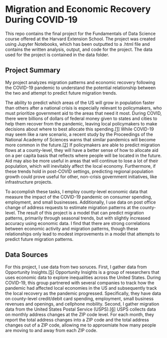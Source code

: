 # Migration and Economic Recovery During COVID-19
This repo contains the final project for the Fundamentals of Data Science course offered at the Harvard Extension School. The project was created using Jupyter Notebooks, which has been outputted to a .html file and contains the written analysis, output, and code for the project. The data used for the project is contained in the data folder.

## Project Summary
My project analyzes migration patterns and economic recovery following the COVID-19 pandemic to understand the potential relationship between the two and attempt to predict future migration trends.

The ability to predict which areas of the US will grow in population faster than others after a national crisis is especially relevant to policymakers, who must prioritize government aid to the areas that need it most. During COVID, there were billions of dollars of federal money given to states and cities to help them recover from the pandemic, leaving local policymakers to make decisions about where to best allocate this spending.[[1]](https://www.nytimes.com/interactive/2022/03/11/us/how-covid-stimulus-money-was-spent.html) While COVID-19 may seem like a rare scenario, a recent study by the Proceedings of the National Academy of Sciences warns that similar pandemics will become more common in the future.[[2]](https://www.pnas.org/doi/10.1073/pnas.2105482118) If policymakers are able to predict migration flows at a county-level, they will have a better sense of how to allocate aid on a per capita basis that reflects where people will be located in the future. Aid may also be more useful in areas that will continue to lose a lot of their population, which will inevitably affect the local economy. Furthermore, if these trends hold in post-COVID settings, predicting regional population growth could prove useful for other, non-crisis government initiatives, like infrastructure projects.

To accomplish these tasks, I employ county-level economic data that measure the impact of the COVID-19 pandemic on consumer spending, employment, and small businesses. Additionally, I use data on post office change of address requests to estimate migration patterns at the county-level. The result of this project is a model that can predict migration patterns, primarily through seasonal trends, but with slightly increased accuracy using economic data. I find that there are strong correlations between economic activity and migration patterns, though these relationships only lead to modest improvements in a model that attempts to predict future migration patterns.

## Data Sources
For this project, I use data from two soruces. First, I gather data from Opportunity Insights.[[5]](https://github.com/OpportunityInsights/EconomicTracker) Opportunity Insights is a group of researchers that uses economic data to explore inequalities across the United States. During COVID-19, this group partnered with several companies to track how the pandemic had affected local economies in the US and subsequently track the local recovery as the pandemic progressed. Specifically, they have data on county-level credit/debit card spending, employment, small business revenues and openings, and cellphone mobility. Second, I gather migration data from the United States Postal Service (USPS).[[6]](https://about.usps.com/who/legal/foia/library.htm) USPS collects data on monthly address changes at the ZIP code level. For each month, they report the total address changes into a ZIP code and the total address changes out of a ZIP code, allowing me to approxmiate how many people are moving to and away from each ZIP code.
